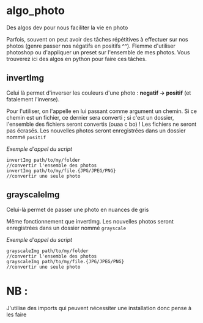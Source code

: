 # algo_photo
Des algos dev pour nous faciliter la vie en photo

Parfois, souvent on peut avoir des tâches répétitives à effectuer sur nos photos (genre passer nos négatifs en positifs ^^). 
Flemme d'utiliser photoshop ou d'appliquer un preset sur l'ensemble de mes photos. Vous trouverez ici des algos en python pour faire ces tâches.

## invertImg 

Celui là permet d'inverser les couleurs d'une photo : **negatif -> positif** (et fatalement l'inverse). 

Pour l'utiliser, on l'appelle en lui passant comme argument un chemin. Si ce chemin est un fichier, ce dernier sera converti ; si c'est un dossier, l'ensemble des fichiers seront convertis (ouaa c bo) ! Les fichiers ne seront pas écrasés. Les nouvelles photos seront enregistrées dans un dossier nommé `positif`

*Exemple d'appel du script*

	invertImg path/to/my/folder
	//convertir l'ensemble des photos
	invertImg path/to/my/file.{JPG/JPEG/PNG}
	//convertir une seule photo
  
## grayscaleImg 

Celui-là permet de passer une photo en nuances de gris 

Même fonctionnement que invertImg. Les nouvelles photos seront enregistrées dans un dossier nommé `grayscale`

*Exemple d'appel du script*

	grayscaleImg path/to/my/folder
	//convertir l'ensemble des photos
	grayscaleImg path/to/my/file.{JPG/JPEG/PNG}
	//convertir une seule photo

# NB : 

J'utilise des imports qui peuvent nécessiter une installation donc pense à les faire
